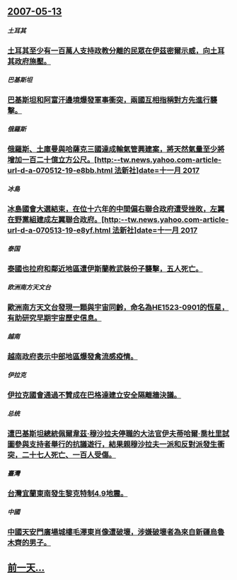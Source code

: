 ## [2007-05-13](/zh/news/2007/05/13/index.md)

##### 土耳其
### [土耳其至少有一百萬人支持政教分離的民眾在伊茲密爾示威，向土耳其政府施壓。](/zh/news/2007/05/13/土耳其至少有一百萬人支持政教分離的民眾在伊茲密爾示威-向土耳其政府施壓.md)
##### 巴基斯坦
### [巴基斯坦和阿富汗邊境爆發軍事衝突，兩國互相指稱對方先進行襲擊。](/zh/news/2007/05/13/巴基斯坦和阿富汗邊境爆發軍事衝突-兩國互相指稱對方先進行襲擊.md)
##### 俄羅斯
### [俄羅斯、土庫曼與哈薩克三國達成輸氣管興建案，將天然氣量至少將增加一百二十億立方公尺。[http:--tw.news.yahoo.com-article-url-d-a-070512-19-e8bb.html 法新社]date=十一月 2017 ](/zh/news/2007/05/13/俄羅斯-土庫曼與哈薩克三國達成輸氣管興建案-將天然氣量至少將增加一百二十億立方公尺-http-twnewsya.md)
##### 冰島
### [冰島國會大選結束，在位十六年的中間偏右聯合政府遭受挫敗，左翼在野黨組建成左翼聯合政府。[http:--tw.news.yahoo.com-article-url-d-a-070513-19-e8yf.html 法新社]date=十一月 2017 ](/zh/news/2007/05/13/冰島國會大選結束-在位十六年的中間偏右聯合政府遭受挫敗-左翼在野黨組建成左翼聯合政府-http-twnewsy.md)
##### 泰国
### [泰國也拉府和鄰近地區遭伊斯蘭教武裝份子襲擊，五人死亡。](/zh/news/2007/05/13/泰國也拉府和鄰近地區遭伊斯蘭教武裝份子襲擊-五人死亡.md)
##### 欧洲南方天文台
### [歐洲南方天文台發現一顆與宇宙同齡，命名為HE1523-0901的恆星，有助研究早期宇宙歷史信息。](/zh/news/2007/05/13/歐洲南方天文台發現一顆與宇宙同齡-命名為HE1523-0901的恆星-有助研究早期宇宙歷史信息.md)
##### 越南
### [越南政府表示中部地區爆發禽流感疫情。](/zh/news/2007/05/13/越南政府表示中部地區爆發禽流感疫情.md)
##### 伊拉克
### [伊拉克國會通過不贊成在巴格達建立安全隔離牆決議。](/zh/news/2007/05/13/伊拉克國會通過不贊成在巴格達建立安全隔離牆決議.md)
##### 总统
### [遭巴基斯坦總統佩爾韋茲·穆沙拉夫停職的大法官伊夫蒂哈爾·喬杜里試圖參與支持者舉行的抗議遊行，結果親穆沙拉夫一派和反對派發生衝突，二十七人死亡、一百人受傷。](/zh/news/2007/05/13/遭巴基斯坦總統佩爾韋茲-穆沙拉夫停職的大法官伊夫蒂哈爾-喬杜里試圖參與支持者舉行的抗議遊行-結果親穆沙拉夫一派和反對派發.md)
##### 臺灣
### [台灣宜蘭東南發生黎克特制4.9地震。](/zh/news/2007/05/13/台灣宜蘭東南發生黎克特制49地震.md)
##### 中國
### [中國天安門廣場城樓毛澤東肖像遭破壞，涉嫌破壞者為來自新疆烏魯木齊的男子。](/zh/news/2007/05/13/中國天安門廣場城樓毛澤東肖像遭破壞-涉嫌破壞者為來自新疆烏魯木齊的男子.md)
## [前一天...](/zh/news/2007/05/12/index.md)

